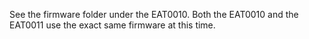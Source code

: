 See the firmware folder under the EAT0010. Both the EAT0010 and the EAT0011 use the exact same firmware at this time. 